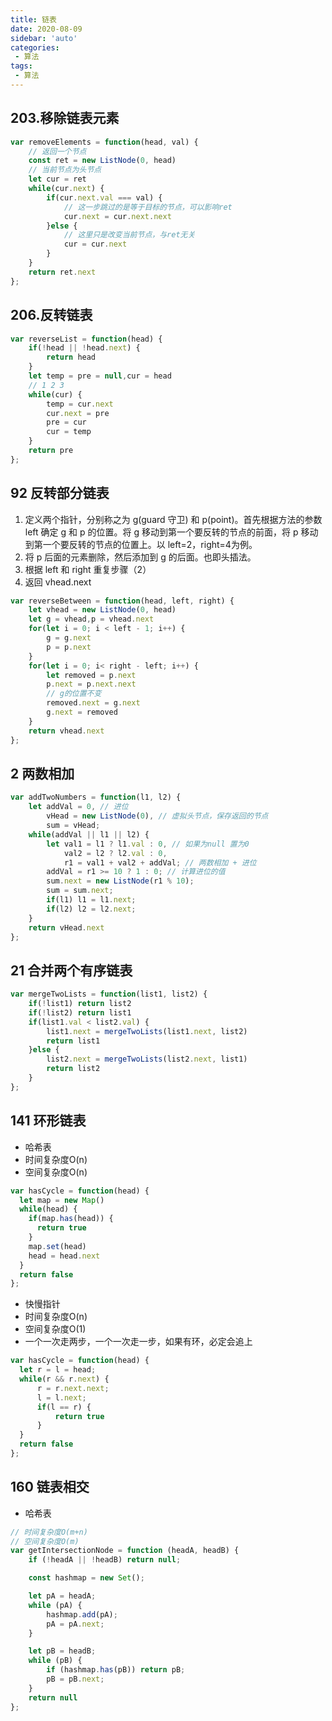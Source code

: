 ```yaml
---
title: 链表
date: 2020-08-09
sidebar: 'auto'
categories:
 - 算法
tags:
 - 算法
---
```


##  203.移除链表元素
```js
var removeElements = function(head, val) {
    // 返回一个节点
    const ret = new ListNode(0, head)
    // 当前节点为头节点
    let cur = ret
    while(cur.next) {
        if(cur.next.val === val) {
            // 这一步跳过的是等于目标的节点，可以影响ret
            cur.next = cur.next.next
        }else {
            // 这里只是改变当前节点，与ret无关
            cur = cur.next
        }
    }
    return ret.next
};
```

##  206.反转链表
```js
var reverseList = function(head) {
    if(!head || !head.next) {
        return head
    }
    let temp = pre = null,cur = head
    // 1 2 3
    while(cur) {
        temp = cur.next
        cur.next = pre
        pre = cur
        cur = temp
    }
    return pre
};
```

##  92 反转部分链表
1.  定义两个指针，分别称之为 g(guard 守卫) 和 p(point)。首先根据方法的参数 left 确定 g 和 p 的位置。将 g 移动到第一个要反转的节点的前面，将 p 移动到第一个要反转的节点的位置上。以 left=2，right=4为例。
2.  将 p 后面的元素删除，然后添加到 g 的后面。也即头插法。
3.  根据 left 和 right 重复步骤（2）
4.  返回 vhead.next
```js
var reverseBetween = function(head, left, right) {
    let vhead = new ListNode(0, head)
    let g = vhead,p = vhead.next
    for(let i = 0; i < left - 1; i++) {
        g = g.next 
        p = p.next
    }
    for(let i = 0; i< right - left; i++) {
        let removed = p.next
        p.next = p.next.next
        // g的位置不变
        removed.next = g.next
        g.next = removed
    }
    return vhead.next
};
```

##  2 两数相加
```js
var addTwoNumbers = function(l1, l2) {
    let addVal = 0, // 进位
        vHead = new ListNode(0), // 虚拟头节点，保存返回的节点
        sum = vHead;
    while(addVal || l1 || l2) {
        let val1 = l1 ? l1.val : 0, // 如果为null 置为0
            val2 = l2 ? l2.val : 0,
            r1 = val1 + val2 + addVal; // 两数相加 + 进位
        addVal = r1 >= 10 ? 1 : 0; // 计算进位的值
        sum.next = new ListNode(r1 % 10); 
        sum = sum.next;
        if(l1) l1 = l1.next;
        if(l2) l2 = l2.next;
    }
    return vHead.next
};
```

##  21 合并两个有序链表
```js
var mergeTwoLists = function(list1, list2) {
    if(!list1) return list2
    if(!list2) return list1
    if(list1.val < list2.val) {
        list1.next = mergeTwoLists(list1.next, list2)
        return list1
    }else {
        list2.next = mergeTwoLists(list2.next, list1)
        return list2
    }
};
```

##  141 环形链表

- 哈希表
- 时间复杂度O(n)
- 空间复杂度O(n)
```js
var hasCycle = function(head) {
  let map = new Map()
  while(head) {
    if(map.has(head)) {
      return true
    }
    map.set(head)
    head = head.next
  }
  return false
};
```

- 快慢指针
- 时间复杂度O(n)
- 空间复杂度O(1)
- 一个一次走两步，一个一次走一步，如果有环，必定会追上
```js
var hasCycle = function(head) {
  let r = l = head;
  while(r && r.next) {
      r = r.next.next;
      l = l.next;
      if(l == r) {
          return true
      }
  }
  return false
};
```

##  160 链表相交
- 哈希表
```js
// 时间复杂度O(m+n)
// 空间复杂度O(m)
var getIntersectionNode = function (headA, headB) {
    if (!headA || !headB) return null;

    const hashmap = new Set();

    let pA = headA;
    while (pA) {
        hashmap.add(pA);
        pA = pA.next;
    }

    let pB = headB;
    while (pB) {
        if (hashmap.has(pB)) return pB;
        pB = pB.next;
    }
    return null
};
```